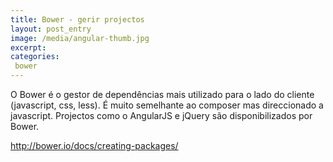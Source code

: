 ```yaml
---
title: Bower - gerir projectos
layout: post_entry
image: /media/angular-thumb.jpg
excerpt: 
categories:
 bower
---
```


O Bower é o gestor de dependências mais utilizado para o lado do cliente (javascript, css, less). É muito semelhante ao composer mas direccionado a javascript. Projectos como o AngularJS e jQuery são disponibilizados por Bower.


http://bower.io/docs/creating-packages/